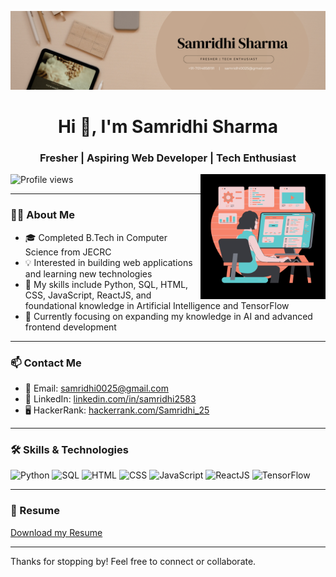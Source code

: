 ![logo](https://github.com/samridhi0025/samridhi0025/blob/main/banner.png)

<h1 align="center">Hi 👋, I'm Samridhi Sharma</h1>
<h3 align="center">Fresher | Aspiring Web Developer | Tech Enthusiast</h3>
<img align="right" alt="coding" width="200" src="https://github.com/samridhi0025/samridhi0025/blob/main/img.png">

<p align="left"> <img src="https://komarev.com/ghpvc/?username=samridhi0025&label=Profile%20views&color=0e75b6&style=flat" alt="Profile views" /> </p>

---

### 👩‍💻 About Me
- 🎓 Completed B.Tech in Computer Science from JECRC  
- 💡 Interested in building web applications and learning new technologies  
- 🧰 My skills include Python, SQL, HTML, CSS, JavaScript, ReactJS, and foundational knowledge in Artificial Intelligence and TensorFlow  
- 🌱 Currently focusing on expanding my knowledge in AI and advanced frontend development  

---

### 📫 Contact Me
- 📧 Email: samridhi0025@gmail.com  
- 🔗 LinkedIn: [linkedin.com/in/samridhi2583](https://www.linkedin.com/in/samridhi2583/)  
- 🖥️ HackerRank: [hackerrank.com/Samridhi_25](https://www.hackerrank.com/profile/Samridhi_25)  

---


### 🛠️ Skills & Technologies

<p align="left">
  <img src="https://img.shields.io/badge/Python-3776AB?style=for-the-badge&logo=python&logoColor=white" alt="Python" height="30"/>
  <img src="https://img.shields.io/badge/SQL-005C84?style=for-the-badge&logo=postgresql&logoColor=white" alt="SQL" height="30"/>
  <img src="https://img.shields.io/badge/HTML-E34F26?style=for-the-badge&logo=html5&logoColor=white" alt="HTML" height="30"/>
  <img src="https://img.shields.io/badge/CSS-1572B6?style=for-the-badge&logo=css3&logoColor=white" alt="CSS" height="30"/>
  <img src="https://img.shields.io/badge/JavaScript-F7DF1E?style=for-the-badge&logo=javascript&logoColor=black" alt="JavaScript" height="30"/>
  <img src="https://img.shields.io/badge/React-61DAFB?style=for-the-badge&logo=react&logoColor=black" alt="ReactJS" height="30"/>
  <img src="https://img.shields.io/badge/TensorFlow-FF6F00?style=for-the-badge&logo=tensorflow&logoColor=white" alt="TensorFlow" height="30"/>
</p>

---

### 📄 Resume
[Download my Resume](https://drive.google.com/file/d/1ZAh4BXDnf7FK2pPdHuUPQ92saO8kgpf-/view?usp=sharing)

---

Thanks for stopping by! Feel free to connect or collaborate.
